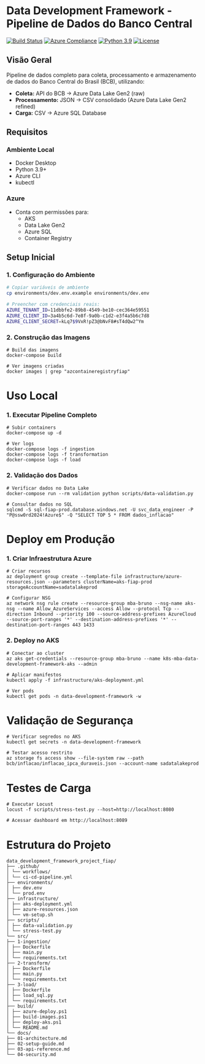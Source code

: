 # Data Development Framework - Pipeline de Dados do Banco Central

[![Build Status](https://img.shields.io/github/actions/workflow/status/data_development_framework_project_fiap/ci-cd-pipeline.yml?branch=main)](https://github.com/data_development_framework_project_fiap/actions)
[![Azure Compliance](https://img.shields.io/badge/Azure%20Security-ISO27001-green)](https://azure.microsoft.com)
[![Python 3.9](https://img.shields.io/badge/Python-3.9-blue)](https://python.org)
[![License](https://img.shields.io/badge/License-MIT-yellow)](LICENSE)

## Visão Geral
Pipeline de dados completo para coleta, processamento e armazenamento de dados do Banco Central do Brasil (BCB), utilizando:
- **Coleta:** API do BCB → Azure Data Lake Gen2 (raw)
- **Processamento:** JSON → CSV consolidado (Azure Data Lake Gen2 refined)
- **Carga:** CSV → Azure SQL Database


## Requisitos
### Ambiente Local
- Docker Desktop
- Python 3.9+
- Azure CLI
- kubectl

### Azure
- Conta com permissões para:
  - AKS
  - Data Lake Gen2
  - Azure SQL
  - Container Registry

## Setup Inicial
### 1. Configuração do Ambiente
```bash
# Copiar variáveis de ambiente
cp environments/dev.env.example environments/dev.env

# Preencher com credenciais reais:
AZURE_TENANT_ID=11dbbfe2-89b8-4549-be10-cec364e59551
AZURE_CLIENT_ID=3a4b5c6d-7e8f-9a0b-c1d2-e3f4a5b6c7d8
AZURE_CLIENT_SECRET=kLq7$9VxR!pZ3@bNvF8#sT4dQw2^Ym
```

### 2. Construção das Imagens
```
# Build das imagens
docker-compose build

# Ver imagens criadas
docker images | grep "azcontaineregistryfiap"
```
# Uso Local
### 1. Executar Pipeline Completo
```
# Subir containers
docker-compose up -d

# Ver logs
docker-compose logs -f ingestion
docker-compose logs -f transformation
docker-compose logs -f load
```

### 2. Validação dos Dados
```
# Verificar dados no Data Lake
docker-compose run --rm validation python scripts/data-validation.py

# Consultar dados no SQL
sqlcmd -S sql-fiap-prod.database.windows.net -U svc_data_engineer -P "P@ssw0rd2024!Azure$" -Q "SELECT TOP 5 * FROM dados_inflacao"
```

# Deploy em Produção
### 1. Criar Infraestrutura Azure
```
# Criar recursos
az deployment group create --template-file infrastructure/azure-resources.json --parameters clusterName=aks-fiap-prod storageAccountName=sadatalakeprod

# Configurar NSG
az network nsg rule create --resource-group mba-bruno --nsg-name aks-nsg --name Allow_AzureServices --access Allow --protocol Tcp --direction Inbound --priority 100 --source-address-prefixes AzureCloud --source-port-ranges '*' --destination-address-prefixes '*' --destination-port-ranges 443 1433
```
### 2. Deploy no AKS
```
# Conectar ao cluster
az aks get-credentials --resource-group mba-bruno --name k8s-mba-data-development-framework-aks --admin

# Aplicar manifestos
kubectl apply -f infrastructure/aks-deployment.yml

# Ver pods
kubectl get pods -n data-development-framework -w
```

# Validação de Segurança
```
# Verificar segredos no AKS
kubectl get secrets -n data-development-framework

# Testar acesso restrito
az storage fs access show --file-system raw --path bcb/inflacao/inflacao_ipca_duraveis.json --account-name sadatalakeprod
```

# Testes de Carga

```
# Executar Locust
locust -f scripts/stress-test.py --host=http://localhost:8080

# Acessar dashboard em http://localhost:8089
```

# Estrutura do Projeto

```
data_development_framework_project_fiap/
├── .github/
│ └── workflows/
│ └── ci-cd-pipeline.yml
├── environments/
│ ├── dev.env
│ └── prod.env
├── infrastructure/
│ ├── aks-deployment.yml
│ ├── azure-resources.json
│ └── vm-setup.sh
├── scripts/
│ ├── data-validation.py
│ └── stress-test.py
└── src/
├── 1-ingestion/
│ ├── Dockerfile
│ ├── main.py
│ └── requirements.txt
├── 2-transform/
│ ├── Dockerfile
│ ├── main.py
│ └── requirements.txt
├── 3-load/
│ ├── Dockerfile
│ ├── load_sql.py
│ └── requirements.txt
├── build/
│ ├── azure-deploy.ps1
│ ├── build-images.ps1
│ ├── deploy-aks.ps1
│ └── README.md
└── docs/
├── 01-architecture.md
├── 02-setup-guide.md
├── 03-api-reference.md
└── 04-security.md
```
